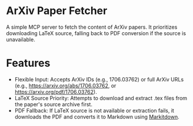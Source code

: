 <!--
 * @Author: Zerui Han <hanzr.nju@outlook.com>
 * @Date: 2025-06-12 17:13:25
 * @Description: 
 * @FilePath: /arxiv-mcp/README.md
 * @LastEditTime: 2025-06-12 20:03:30
-->
# ArXiv Paper Fetcher
A simple MCP server to fetch the content of ArXiv papers. It prioritizes downloading LaTeX source, falling back to PDF conversion if the source is unavailable.

# Features
- Flexible Input: Accepts ArXiv IDs (e.g., 1706.03762) or full ArXiv URLs (e.g., https://arxiv.org/abs/1706.03762, or https://arxiv.org/pdf/1706.03762).
- LaTeX Source Priority: Attempts to download and extract .tex files from the paper's source archive first.
- PDF Fallback: If LaTeX source is not available or extraction fails, it downloads the PDF and converts it to Markdown using [Markitdown](https://github.com/microsoft/markitdown).